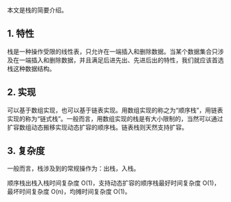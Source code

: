 
本文是栈的简要介绍。

## 1. 特性

栈是一种操作受限的线性表，只允许在一端插入和删除数据。当某个数据集合只涉及在一端插入和删除数据，并且满足后进先出、先进后出的特性，我们就应该首选栈这种数据结构。

## 2. 实现

可以基于数组实现，也可以基于链表实现。用数组实现的称之为“顺序栈”，用链表实现的称为“链式栈”。一般而言，用数组实现的栈是有大小限制的，当然可以通过扩容数组动态搬移实现动态扩容的顺序栈。链表栈则天然支持扩容。

## 3. 复杂度

一般而言，栈涉及到的常规操作为：出栈，入栈。

顺序栈出栈入栈时间复杂度 O(1)，支持动态扩容的顺序栈最好时间复杂度 O(1)，最坏时间复杂度 O(n)，均摊时间复杂度 O(1)。

